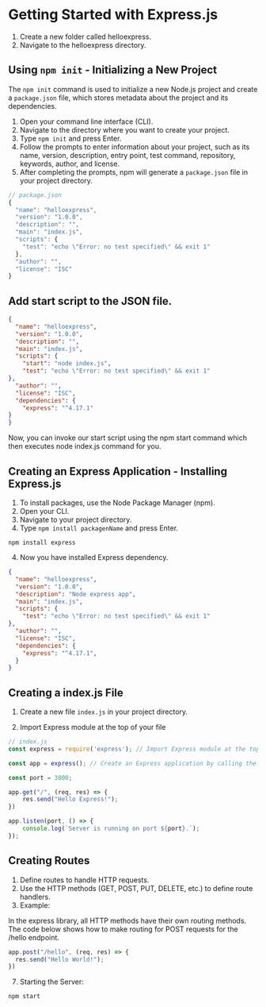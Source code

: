 # Getting Started with Express.js

1. Create a new folder called helloexpress.
2. Navigate to the helloexpress directory.

## Using `npm init` - Initializing a New Project

The `npm init` command is used to initialize a new Node.js project and create a `package.json` file, which stores metadata about the project and its dependencies.

1. Open your command line interface (CLI).
2. Navigate to the directory where you want to create your project.
3. Type `npm init` and press Enter.
4. Follow the prompts to enter information about your project, such as its name, version, description, entry point, test command, repository, keywords, author, and license.
5. After completing the prompts, npm will generate a `package.json` file in your project directory.

```javascript
// package.json
{
  "name": "helloexpress",
  "version": "1.0.0",
  "description": "",
  "main": "index.js",
  "scripts": {
    "test": "echo \"Error: no test specified\" && exit 1"
  },
  "author": "",
  "license": "ISC"
}
```

## Add start script to the JSON file.

```json 
{
  "name": "helloexpress",
  "version": "1.0.0",
  "description": "",
  "main": "index.js",
  "scripts": {
    "start": "node index.js",
    "test": "echo \"Error: no test specified\" && exit 1"
},
  "author": "",
  "license": "ISC",
  "dependencies": {
    "express": "^4.17.1"
}
}
```

Now, you can invoke our start script using the npm start command which then executes node index.js command for you.

## Creating an Express Application - Installing Express.js

1. To install packages, use the Node Package Manager (npm).
2. Open your CLI.
3. Navigate to your project directory.
4. Type `npm install packagenName` and press Enter.

````shell
npm install express
````
4. Now you have installed Express dependency.

```json
{
  "name": "helloexpress",
  "version": "1.0.0",
  "description": "Node express app",
  "main": "index.js",
  "scripts": {
    "test": "echo \"Error: no test specified\" && exit 1"
},
  "author": "",
  "license": "ISC",
  "dependencies": {
    "express": "^4.17.1",
  }
}
```

## Creating a index.js File

1. Create a new file `index.js` in your project directory.

6. Import Express module at the top of your file

```javascript
// index.js
const express = require('express'); // Import Express module at the top of your file

const app = express(); // Create an Express application by calling the express() function

const port = 3000;

app.get("/", (req, res) => {
    res.send("Hello Express!");
})

app.listen(port, () => {
    console.log(`Server is running on port ${port}.`);
});
```

## Creating Routes

1. Define routes to handle HTTP requests.
2. Use the HTTP methods (GET, POST, PUT, DELETE, etc.) to define route handlers.
3. Example:

In the express library, all HTTP methods have their own routing methods. The code below shows how to make routing for POST requests for the /hello endpoint.

```javascript
app.post("/hello", (req, res) => {
  res.send("Hello World!");
})
```

7. Starting the Server:

```shell
npm start
```